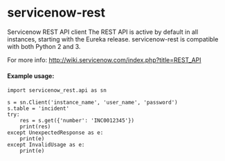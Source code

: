 # servicenow-rest
Servicenow REST API client
The REST API is active by default in all instances, starting with the Eureka release.
servicenow-rest is compatible with both Python 2 and 3.

For more info:
http://wiki.servicenow.com/index.php?title=REST_API


#### Example usage:
```
import servicenow_rest.api as sn

s = sn.Client('instance_name', 'user_name', 'password')
s.table = 'incident'
try:
    res = s.get({'number': 'INC0012345'})
    print(res)
except UnexpectedResponse as e:
    print(e)
except InvalidUsage as e:
    print(e)
```

